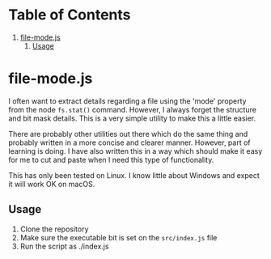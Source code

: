 
# Table of Contents

1.  [file-mode.js](#orgc5a99b6)
    1.  [Usage](#org3b4680e)


<a id="orgc5a99b6"></a>

# file-mode.js

I often want to extract details regarding a file using the 'mode' property from
the node `fs.stat()` command. However, I always forget the structure and bit
mask details. This is a very simple utility to make this a little easier. 

There are probably other utilities out there which do the same thing and
probably written in a more concise and clearer manner. However, part of learning
is doing. I have also written this in a way which should make it easy for me to
cut and paste when I need this type of functionality. 

This has only been tested on Linux. I know little about Windows and expect it
will work OK on macOS. 


<a id="org3b4680e"></a>

## Usage

1.  Clone the repository
2.  Make sure the executable bit is set on the `src/index.js` file
3.  Run the script as ./index.js <path to file>

